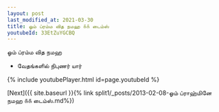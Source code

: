 ```yaml
---
layout: post
last_modified_at: 2021-03-30
title: ஓம் ப்ரம்ம வித நமஹ ௧௧ டைம்ஸ்
youtubeId: 33EtZuYGCBQ
---
```

 
 
 ஓம் ப்ரம்ம வித நமஹ  
 
 -  வேதங்களில் நிபுணர் யார் 
 
  
 
  
 
 
 
 
 
 


{% include youtubePlayer.html id=page.youtubeId %}
 
[Next]({{ site.baseurl }}{% link  split1/_posts/2013-02-08-ஓம் ப்ராஹ்மினே நமஹ ௧௧ டைம்ஸ்.md%})
 
